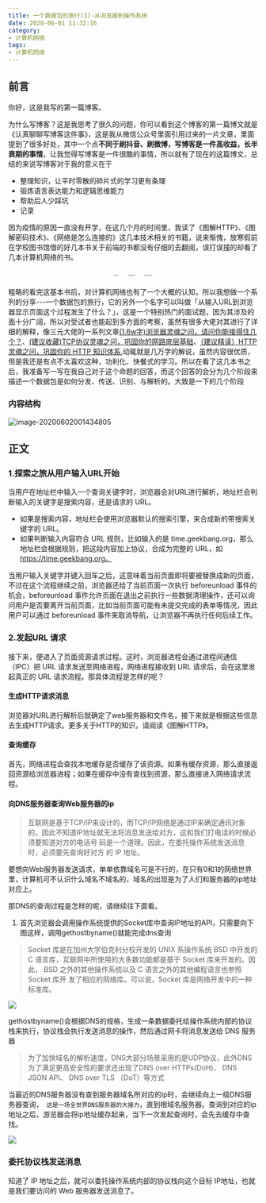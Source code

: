 ```yaml
---
title: 一个数据包的旅行(1)-从浏览器到操作系统
date: 2020-06-01 11:32:16
category: 
- 计算机网络
tags:
- 计算机网络
---
```


## 前言

你好，这是我写的第一篇博客。

为什么写博客？这是我思考了很久的问题，你可以看到这个博客的第一篇博文就是《认真聊聊写博客这件事》，这是我从微信公众号里面引用过来的一片文章，里面提到了很多好处，其中一个点**不同于刷抖音、刷微博，写博客是一件高收益，长半衰期的事情**，让我觉得写博客是一件很酷的事情，所以就有了现在的这篇博文，总结的来说写博客对于我的意义在于

- 整理知识，让平时零散的碎片式的学习更有条理
- 锻炼语言表达能力和逻辑思维能力
- 帮助后人少踩坑
- 记录

因为疫情的原因一直没有开学，在这几个月的时间里，我读了《图解HTTP》、《图解密码技术》、《网络是怎么连接的》这几本技术相关的书籍，说来惭愧，放寒假前在学校图书馆借的好几本书关于前端的书都没有仔细的去翻阅，误打误撞的却看了几本计算机网络的书。


<figure>
<center>
    <img src="https://img-1251598303.cos.ap-guangzhou.myqcloud.com/s27283822-20200601131845095.jpg" alt="图解HTTP" style="zoom:13%; margin:50px;" />
    <img src="https://img-1251598303.cos.ap-guangzhou.myqcloud.com/s27844440-20200601131728925.jpg" alt="图解密码技术" style="zoom:15%;margin:50px;" />
  <img src="https://img-1251598303.cos.ap-guangzhou.myqcloud.com/s29370067.jpg" alt="网络是怎么连接的" style="zoom:13%;margin:50px;" />
  </center>
</figure>
<div>



粗略的看完这基本书后，对计算机网络也有了一个大概的认知，所以我想做一个系列的分享---一个数据包的旅行，它的另外一个名字可以叫做「从输入URL到浏览器显示页面这个过程发生了什么？」，这是一个特别热门的面试题，因为其涉及的面十分广阔，所以对受试者也能起到多方面的考察，虽然有很多大佬对其进行了详细的解释，像三元大佬的一系列文章[(1.6w字)浏览器灵魂之问，请问你能接得住几个？](https://juejin.im/post/5df5bcea6fb9a016091def69)、[(建议收藏)TCP协议灵魂之问，巩固你的网路底层基础](https://juejin.im/post/5e527c58e51d4526c654bf41)、[（建议精读）HTTP灵魂之问，巩固你的 HTTP 知识体系](https://juejin.im/post/5e76bd516fb9a07cce750746),动辄就是几万字的解说，虽然内容很优质，但是我还是有点不太喜欢这种，功利化、快餐式的学习。所以在看了这几本书之后，我准备写一写在我自己对于这个命题的回答，而这个回答的会分为几个阶段来描述一个数据包是如何分发、传送、识别、与解析的。大致是一下的几个阶段

### 内容结构

![image-20200602001434805](https://img-1251598303.cos.ap-guangzhou.myqcloud.com/image-20200602001434805.png)

## 正文

### 1.探索之旅从用户输入URL开始

当用户在地址栏中输入一个查询关键字时，浏览器会对URL进行解析，地址栏会判断输入的关键字是搜索内容，还是请求的 URL。

- 如果是搜索内容，地址栏会使用浏览器默认的搜索引擎，来合成新的带搜索关键字的 URL。
- 如果判断输入内容符合 URL 规则，比如输入的是 time.geekbang.org，那么地址栏会根据规则，把这段内容加上协议，合成为完整的 URL，如 https://time.geekbang.org。

当用户输入关键字并键入回车之后，这意味着当前页面即将要被替换成新的页面，不过在这个流程继续之前，浏览器还给了当前页面一次执行 beforeunload 事件的机会，beforeunload 事件允许页面在退出之前执行一些数据清理操作，还可以询问用户是否要离开当前页面，比如当前页面可能有未提交完成的表单等情况，因此用户可以通过 beforeunload 事件来取消导航，让浏览器不再执行任何后续工作。

### 2.发起URL 请求

接下来，便进入了页面资源请求过程。这时，浏览器进程会通过进程间通信（IPC）把 URL 请求发送至网络进程，网络进程接收到 URL 请求后，会在这里发起真正的 URL 请求流程。那具体流程是怎样的呢？

#### 生成HTTP请求消息

浏览器对URL进行解析后就确定了web服务器和文件名，接下来就是根据这些信息去生成HTTP请求。更多关于HTTP的知识，请阅读《图解HTTP》。

#### 查询缓存

首先，网络进程会查找本地缓存是否缓存了该资源。如果有缓存资源，那么直接返回资源给浏览器进程；如果在缓存中没有查找到资源，那么直接进入网络请求流程。

#### 向DNS服务器查询Web服务器的ip

> 互联网是基于TCP/IP来设计的，而TCP/IP网络是通过IP来确定通讯对象的，因此不知道IP地址就无法将消息发送给对方，这和我们打电话的时候必须要知道对方的电话号 码是一个道理。因此，在委托操作系统发送消息时，必须要先查询好对方 的 IP 地址。

要想向Web服务器发送请求，单单依靠域名可是不行的，在只有0和1的网络世界里，计算机可不认识什么域名不域名的，域名的出现是为了人们和服务器的ip地址对应上。

那DNS的查询过程是怎样的呢，请继续往下面看。

1. 首先浏览器会调用操作系统提供的Socket库中查询IP地址的API，只需要向下图这样，调用gethostbyname()就能完成dns查询

> Socket 库是在加州大学伯克利分校开发的 UNIX 系操作系统 BSD 中开发的 C 语言库，互联网中所使用的大多数功能都是基于 Socket 库来开发的。因此， BSD 之外的其他操作系统以及 C 语言之外的其他编程语言也参照 Socket 库开 发了相应的网络库。可以说，Socket 库是网络开发中的一种标准库。

![](https://img-1251598303.cos.ap-guangzhou.myqcloud.com/20200601233342.png)

gethostbyname()会根据DNS的规格，生成一条数据委托给操作系统内部的协议栈来执行，协议栈会执行发送消息的操作，然后通过网卡将消息发送给 DNS 服务器

> 为了加快域名的解析速度，DNS大部分场景采用的是UDP协议，此外DNS为了满足更高安全性的要求还出现了DNS over HTTPs(DoH)、 DNS JSON API、 DNS over TLS （DoT）等方式

当最近的DNS服务器没有查到服务器域名所对应的ip时，会继续向上一级DNS服务器查询，``` 这是一场全世界DNS服务器的大接力```，直到根域名服务器。查询到对应的ip地址之后，游览器会将ip地址缓存起来，当下一次发起查询时，会先去缓存中查找。

![](https://img-1251598303.cos.ap-guangzhou.myqcloud.com/20200602000047.png)



###  委托协议栈发送消息

知道了 IP 地址之后，就可以委托操作系统内部的协议栈向这个目标 IP地址，也就是我们要访问的 Web 服务器发送消息了。

